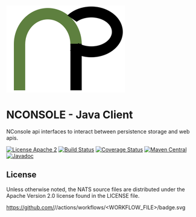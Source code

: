 ![NATSPAL](src/main/javadoc/images/logo.png)

# NCONSOLE - Java Client

NConsole api interfaces to interact between persistence storage and web apis.

[![License Apache 2](https://img.shields.io/badge/License-Apache2-blue.svg)](https://www.apache.org/licenses/LICENSE-2.0)
[![Build Status](https://github.com/natspal/nconsole-client-api/actions/workflows/gradle.yml/badge.svg?branch=main)](https://github.com/natspal/nconsole-client-api/actions/workflows/gradle.yml/badge.svg?branch=main)
[![Coverage Status](https://coveralls.io/repos/github/natspal/nconsole-client-api/badge.svg?branch=main)](https://coveralls.io/github/natspal/nconsole-client-api?branch=main)
[![Maven Central](https://maven-badges.herokuapp.com/maven-central/org.natspal/nconsole-client-api/badge.svg)](https://maven-badges.herokuapp.com/maven-central/org.natspal/nconsole-client-api)
[![Javadoc](http://javadoc.io/badge/org.natspal/nconsole-client-api.svg?branch=main)](http://javadoc.io/doc/org.natspal/nconsole-client-api?branch=main)


## License

Unless otherwise noted, the NATS source files are distributed
under the Apache Version 2.0 license found in the LICENSE file.


https://github.com/<OWNER>/<REPOSITORY>/actions/workflows/<WORKFLOW_FILE>/badge.svg